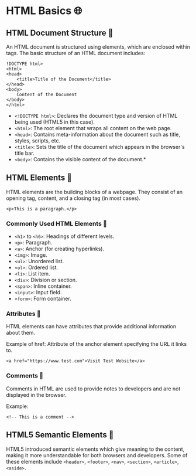 # HTML Basics 🌐

## HTML Document Structure 📄

An HTML document is structured using elements, which are enclosed within tags. The basic structure of an HTML document includes:

```
!DOCTYPE html>
<html>
<head>
    <title>Title of the Document</title>
</head>
<body>
    Content of the Document
</body>
</html>
```

- `<!DOCTYPE html>`: Declares the document type and version of HTML being used (HTML5 in this case).
- `<html>`: The root element that wraps all content on the web page.
- `<head>`: Contains meta-information about the document such as title, styles, scripts, etc.
- `<title>`: Sets the title of the document which appears in the browser's title bar.
- `<body>`: Contains the visible content of the document.\*

## HTML Elements 🧱

HTML elements are the building blocks of a webpage. They consist of an opening tag, content, and a closing tag (in most cases).

```
<p>This is a paragraph.</p>
```

### Commonly Used HTML Elements 📝

- `<h1>` to `<h6>`: Headings of different levels.
- `<p>`: Paragraph.
- `<a>`: Anchor (for creating hyperlinks).
- `<img>`: Image.
- `<ul>`: Unordered list.
- `<ol>`: Ordered list.
- `<li>`: List item.
- `<div>`: Division or section.
- `<span>`: Inline container.
- `<input>`: Input field.
- `<form>`: Form container.

### Attributes 🎨

HTML elements can have attributes that provide additional information about them.

Example of href: Attribute of the anchor element specifying the URL it links to.

```
<a href="https://www.test.com">Visit Test Website</a>
```

### Comments 💬

Comments in HTML are used to provide notes to developers and are not displayed in the browser.

Example:

```
<!-- This is a comment -->
```

## HTML5 Semantic Elements 🚀

HTML5 introduced semantic elements which give meaning to the content, making it more understandable for both browsers and developers. Some of these elements include `<header>`, `<footer>`, `<nav>`, `<section>`, `<article>`, `<aside>`.
